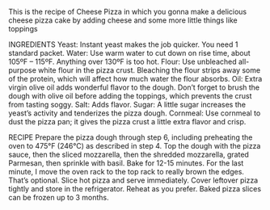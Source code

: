 This is the recipe of Cheese Pizza in which you gonna make a delicious cheese pizza cake by adding cheese and some more little things like toppings

INGREDIENTS
Yeast: Instant yeast makes the job quicker. You need 1 standard packet.
Water: Use warm water to cut down on rise time, about 105ºF – 115ºF. Anything over 130ºF is too hot.
Flour: Use unbleached all-purpose white flour in the pizza crust. Bleaching the flour strips away some of the protein, which will affect how much water the flour absorbs.
Oil: Extra virgin olive oil adds wonderful flavor to the dough. Don’t forget to brush the dough with olive oil before adding the toppings, which prevents the crust from tasting soggy.
Salt: Adds flavor.
Sugar: A little sugar increases the yeast’s activity and tenderizes the pizza dough.
Cornmeal: Use cornmeal to dust the pizza pan; it gives the pizza crust a little extra flavor and crisp.

RECIPE
Prepare the pizza dough through step 6, including preheating the oven to 475°F (246°C) as described in step 4.
Top the dough with the pizza sauce, then the sliced mozzarella, then the shredded mozzarella, grated Parmesan, then sprinkle with basil.
Bake for 12-15 minutes. For the last minute, I move the oven rack to the top rack to really brown the edges. That’s optional.
Slice hot pizza and serve immediately. Cover leftover pizza tightly and store in the refrigerator. Reheat as you prefer. Baked pizza slices can be frozen up to 3 months.
